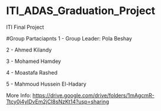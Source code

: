 # ITI_ADAS_Graduation_Project
ITI Final Project


#Group Partaciapnts
1 - Group Leader: Pola Beshay

2 - Ahmed Kilandy

3 - Mohamed Hamdey

4 - Moastafa Rashed

5 - Mahmoud Hussein El-Hadary

More Info: https://drive.google.com/drive/folders/1mAgcmR-Ttcy0j4ylDvEm2jCI8sNzKt14?usp=sharing
